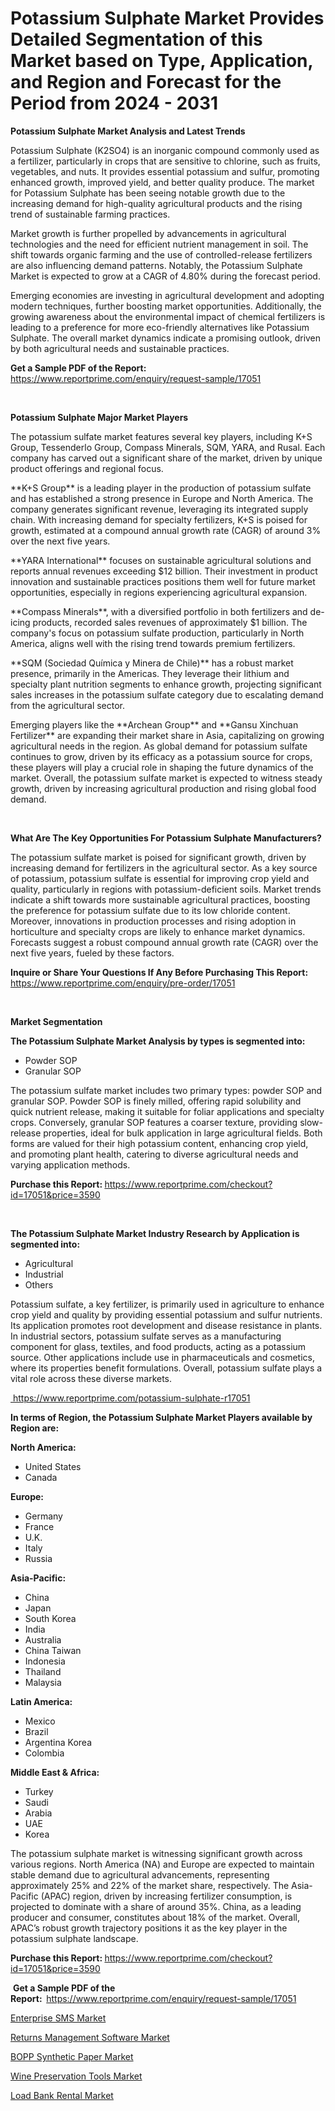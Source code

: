 <p><h1>Potassium Sulphate Market Provides Detailed Segmentation of this Market based on Type, Application, and Region and Forecast for the Period from 2024 - 2031</h1></p><p><strong>Potassium Sulphate Market Analysis and Latest Trends</strong></p>
<p><p>Potassium Sulphate (K2SO4) is an inorganic compound commonly used as a fertilizer, particularly in crops that are sensitive to chlorine, such as fruits, vegetables, and nuts. It provides essential potassium and sulfur, promoting enhanced growth, improved yield, and better quality produce. The market for Potassium Sulphate has been seeing notable growth due to the increasing demand for high-quality agricultural products and the rising trend of sustainable farming practices.</p><p>Market growth is further propelled by advancements in agricultural technologies and the need for efficient nutrient management in soil. The shift towards organic farming and the use of controlled-release fertilizers are also influencing demand patterns. Notably, the Potassium Sulphate Market is expected to grow at a CAGR of 4.80% during the forecast period. </p><p>Emerging economies are investing in agricultural development and adopting modern techniques, further boosting market opportunities. Additionally, the growing awareness about the environmental impact of chemical fertilizers is leading to a preference for more eco-friendly alternatives like Potassium Sulphate. The overall market dynamics indicate a promising outlook, driven by both agricultural needs and sustainable practices.</p></p>
<p><strong>Get a Sample PDF of the Report:&nbsp;</strong> <a href="https://www.reportprime.com/enquiry/request-sample/17051?utm_campaign=104&utm_medium=2&utm_source=Github&utm_content=ia&utm_term=24112024&utm_id=potassium-sulphate">https://www.reportprime.com/enquiry/request-sample/17051</a></p>
<p>&nbsp;</p>
<p><strong>Potassium Sulphate Major Market Players</strong></p>
<p><p>The potassium sulfate market features several key players, including K+S Group, Tessenderlo Group, Compass Minerals, SQM, YARA, and Rusal. Each company has carved out a significant share of the market, driven by unique product offerings and regional focus.</p><p>**K+S Group** is a leading player in the production of potassium sulfate and has established a strong presence in Europe and North America. The company generates significant revenue, leveraging its integrated supply chain. With increasing demand for specialty fertilizers, K+S is poised for growth, estimated at a compound annual growth rate (CAGR) of around 3% over the next five years.</p><p>**YARA International** focuses on sustainable agricultural solutions and reports annual revenues exceeding $12 billion. Their investment in product innovation and sustainable practices positions them well for future market opportunities, especially in regions experiencing agricultural expansion.</p><p>**Compass Minerals**, with a diversified portfolio in both fertilizers and de-icing products, recorded sales revenues of approximately $1 billion. The company's focus on potassium sulfate production, particularly in North America, aligns well with the rising trend towards premium fertilizers.</p><p>**SQM (Sociedad Química y Minera de Chile)** has a robust market presence, primarily in the Americas. They leverage their lithium and specialty plant nutrition segments to enhance growth, projecting significant sales increases in the potassium sulfate category due to escalating demand from the agricultural sector.</p><p>Emerging players like the **Archean Group** and **Gansu Xinchuan Fertilizer** are expanding their market share in Asia, capitalizing on growing agricultural needs in the region. As global demand for potassium sulfate continues to grow, driven by its efficacy as a potassium source for crops, these players will play a crucial role in shaping the future dynamics of the market. Overall, the potassium sulfate market is expected to witness steady growth, driven by increasing agricultural production and rising global food demand.</p></p>
<p>&nbsp;</p>
<p><strong>What Are The Key Opportunities For Potassium Sulphate Manufacturers?</strong></p>
<p><p>The potassium sulfate market is poised for significant growth, driven by increasing demand for fertilizers in the agricultural sector. As a key source of potassium, potassium sulfate is essential for improving crop yield and quality, particularly in regions with potassium-deficient soils. Market trends indicate a shift towards more sustainable agricultural practices, boosting the preference for potassium sulfate due to its low chloride content. Moreover, innovations in production processes and rising adoption in horticulture and specialty crops are likely to enhance market dynamics. Forecasts suggest a robust compound annual growth rate (CAGR) over the next five years, fueled by these factors.</p></p>
<p><strong>Inquire or Share Your Questions If Any Before Purchasing This Report:</strong> <a href="https://www.reportprime.com/enquiry/pre-order/17051?utm_campaign=104&utm_medium=2&utm_source=Github&utm_content=ia&utm_term=24112024&utm_id=potassium-sulphate">https://www.reportprime.com/enquiry/pre-order/17051</a></p>
<p>&nbsp;</p>
<p><strong>Market Segmentation</strong></p>
<p><strong>The Potassium Sulphate Market Analysis by types is segmented into:</strong></p>
<p><ul><li>Powder SOP</li><li>Granular SOP</li></ul></p>
<p><p>The potassium sulfate market includes two primary types: powder SOP and granular SOP. Powder SOP is finely milled, offering rapid solubility and quick nutrient release, making it suitable for foliar applications and specialty crops. Conversely, granular SOP features a coarser texture, providing slow-release properties, ideal for bulk application in large agricultural fields. Both forms are valued for their high potassium content, enhancing crop yield, and promoting plant health, catering to diverse agricultural needs and varying application methods.</p></p>
<p><strong>Purchase this Report:&nbsp;</strong><a href="https://www.reportprime.com/checkout?id=17051&price=3590&utm_campaign=104&utm_medium=2&utm_source=Github&utm_content=ia&utm_term=24112024&utm_id=potassium-sulphate">https://www.reportprime.com/checkout?id=17051&price=3590</a></p>
<p>&nbsp;</p>
<p><strong>The Potassium Sulphate Market Industry Research by Application is segmented into:</strong></p>
<p><ul><li>Agricultural</li><li>Industrial</li><li>Others</li></ul></p>
<p><p>Potassium sulfate, a key fertilizer, is primarily used in agriculture to enhance crop yield and quality by providing essential potassium and sulfur nutrients. Its application promotes root development and disease resistance in plants. In industrial sectors, potassium sulfate serves as a manufacturing component for glass, textiles, and food products, acting as a potassium source. Other applications include use in pharmaceuticals and cosmetics, where its properties benefit formulations. Overall, potassium sulfate plays a vital role across these diverse markets.</p></p>
<p><a href="https://www.reportprime.com/potassium-sulphate-r17051?utm_campaign=104&utm_medium=2&utm_source=Github&utm_content=ia&utm_term=24112024&utm_id=potassium-sulphate">&nbsp;https://www.reportprime.com/potassium-sulphate-r17051</a></p>
<p><strong>In terms of Region, the Potassium Sulphate Market Players available by Region are:</strong></p>
<p>
    <p> <strong> North America: </strong>
        <ul>
            <li>United States</li>
            <li>Canada</li>
        </ul>
        </p> 
    <p> <strong> Europe: </strong>
        <ul>
            <li>Germany</li>
            <li>France</li>
            <li>U.K.</li>
            <li>Italy</li>
            <li>Russia</li>
        </ul>
        </p> 
    <p> <strong> Asia-Pacific: </strong>
        <ul>
            <li>China</li>
            <li>Japan</li>
            <li>South Korea</li>
            <li>India</li>
            <li>Australia</li>
            <li>China Taiwan</li>
            <li>Indonesia</li>
            <li>Thailand</li>
            <li>Malaysia</li>
        </ul>
        </p> 
    <p> <strong> Latin America: </strong>
        <ul>
            <li>Mexico</li>
            <li>Brazil</li>
            <li>Argentina Korea</li>
            <li>Colombia</li>
        </ul>
        </p> 
    <p> <strong> Middle East & Africa: </strong>
        <ul>
            <li>Turkey</li>
            <li>Saudi</li>
            <li>Arabia</li>
            <li>UAE</li>
            <li>Korea</li>
        </ul>
    </p>
    </p>
<p><p>The potassium sulphate market is witnessing significant growth across various regions. North America (NA) and Europe are expected to maintain stable demand due to agricultural advancements, representing approximately 25% and 22% of the market share, respectively. The Asia-Pacific (APAC) region, driven by increasing fertilizer consumption, is projected to dominate with a share of around 35%. China, as a leading producer and consumer, constitutes about 18% of the market. Overall, APAC’s robust growth trajectory positions it as the key player in the potassium sulphate landscape.</p></p>
<p><strong>Purchase this Report: </strong><a href="https://www.reportprime.com/checkout?id=17051&price=3590&utm_campaign=104&utm_medium=2&utm_source=Github&utm_content=ia&utm_term=24112024&utm_id=potassium-sulphate">https://www.reportprime.com/checkout?id=17051&price=3590</a></p>
<p>&nbsp;<strong>Get a Sample PDF of the Report:&nbsp;&nbsp;</strong><a href="https://www.reportprime.com/enquiry/request-sample/17051?utm_campaign=104&utm_medium=2&utm_source=Github&utm_content=ia&utm_term=24112024&utm_id=potassium-sulphate">https://www.reportprime.com/enquiry/request-sample/17051</a></p>
<p><strong></strong></p>
<p><p><a href="https://issuu.com/reportprime-2/docs/enterprise-sms-market-size-2030.ppt_ab025e3af30ca1?utm_campaign=104&utm_medium=2&utm_source=Github&utm_content=ia&utm_term=24112024&utm_id=potassium-sulphate">Enterprise SMS Market</a></p><p><a href="https://www.linkedin.com/pulse/comprehensive-growth-insights-returns-management-software-market-y2i3f?utm_campaign=104&utm_medium=2&utm_source=Github&utm_content=ia&utm_term=24112024&utm_id=potassium-sulphate">Returns Management Software Market</a></p><p><a href="https://github.com/borgmrikki329/Market-Research-Report-List-1/blob/main/bopp-synthetic-paper-market.md?utm_campaign=104&utm_medium=2&utm_source=Github&utm_content=ia&utm_term=24112024&utm_id=potassium-sulphate">BOPP Synthetic Paper Market</a></p><p><a href="https://www.linkedin.com/pulse/regional-adaptations-global-wine-preservation-tools-market-qee9c?utm_campaign=104&utm_medium=2&utm_source=Github&utm_content=ia&utm_term=24112024&utm_id=potassium-sulphate">Wine Preservation Tools Market</a></p><p><a href="https://issuu.com/reportprime-2/docs/load-bank-rental-market-size-2030.p_6f419114a1267c?utm_campaign=104&utm_medium=2&utm_source=Github&utm_content=ia&utm_term=24112024&utm_id=potassium-sulphate">Load Bank Rental Market</a></p></p>